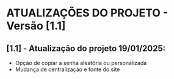 # ATUALIZAÇÕES DO PROJETO - Versão [1.1]

## [1.1] - Atualização do projeto 19/01/2025:
- Opção de copiar a senha aleatória ou personalizada
- Mudança de centralização e fonte do site
 

